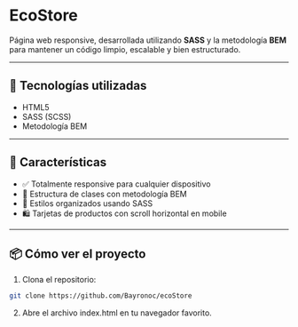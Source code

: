 # EcoStore

Página web responsive, desarrollada utilizando **SASS** y la metodología **BEM** para mantener un código limpio, escalable y bien estructurado.  

---

## 🧰 Tecnologías utilizadas

- HTML5  
- SASS (SCSS)  
- Metodología BEM  

---

## 🎯 Características

- ✅ Totalmente responsive para cualquier dispositivo  
- 🧱 Estructura de clases con metodología BEM  
- 🎨 Estilos organizados usando SASS  
- 🛍️ Tarjetas de productos con scroll horizontal en mobile  

---

## 📦 Cómo ver el proyecto

1. Clona el repositorio:
```bash
git clone https://github.com/Bayronoc/ecoStore
```
2. Abre el archivo index.html en tu navegador favorito.
